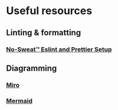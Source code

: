 # Useful resources

## Linting & formatting

### [No-Sweat™ Eslint and Prettier Setup](https://github.com/wesbos/eslint-config-wesbos)

## Diagramming

### [Miro](https://miro.com/)

### [Mermaid](https://mermaidjs.github.io/)


